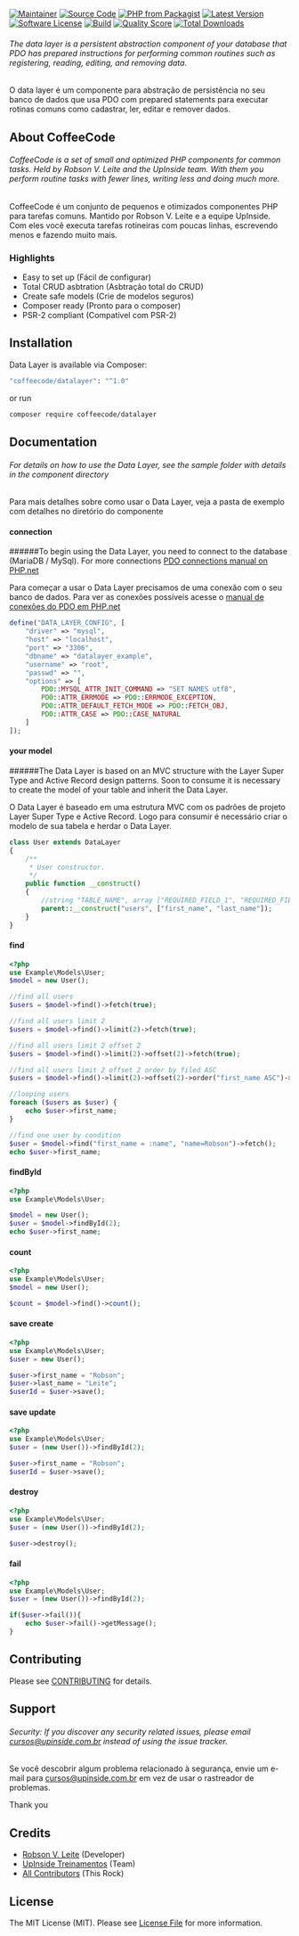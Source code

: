 [![Maintainer](http://img.shields.io/badge/maintainer-@robsonvleite-blue.svg?style=flat-square)](https://twitter.com/robsonvleite)
[![Source Code](http://img.shields.io/badge/source-coffeecode/datalayer-blue.svg?style=flat-square)](https://github.com/robsonvleite/datalayer)
[![PHP from Packagist](https://img.shields.io/packagist/php-v/coffeecode/datalayer.svg?style=flat-square)](https://packagist.org/packages/coffeecode/datalayer)
[![Latest Version](https://img.shields.io/github/release/robsonvleite/datalayer.svg?style=flat-square)](https://github.com/robsonvleite/datalayer/releases)
[![Software License](https://img.shields.io/badge/license-MIT-brightgreen.svg?style=flat-square)](LICENSE)
[![Build](https://img.shields.io/scrutinizer/build/g/robsonvleite/datalayer.svg?style=flat-square)](https://scrutinizer-ci.com/g/robsonvleite/datalayer)
[![Quality Score](https://img.shields.io/scrutinizer/g/robsonvleite/datalayer.svg?style=flat-square)](https://scrutinizer-ci.com/g/robsonvleite/datalayer)
[![Total Downloads](https://img.shields.io/packagist/dt/coffeecode/datalayer.svg?style=flat-square)](https://packagist.org/packages/coffeecode/datalayer)

###### The data layer is a persistent abstraction component of your database that PDO has prepared instructions for performing common routines such as registering, reading, editing, and removing data.

O data layer é um componente para abstração de persistência no seu banco de dados que usa PDO com prepared statements para executar rotinas comuns como cadastrar, ler, editar e remover dados.

## About CoffeeCode

###### CoffeeCode is a set of small and optimized PHP components for common tasks. Held by Robson V. Leite and the UpInside team. With them you perform routine tasks with fewer lines, writing less and doing much more.

CoffeeCode é um conjunto de pequenos e otimizados componentes PHP para tarefas comuns. Mantido por Robson V. Leite e a equipe UpInside. Com eles você executa tarefas rotineiras com poucas linhas, escrevendo menos e fazendo muito mais.

### Highlights

- Easy to set up (Fácil de configurar)
- Total CRUD asbtration (Asbtração total do CRUD)
- Create safe models (Crie de modelos seguros)
- Composer ready (Pronto para o composer)
- PSR-2 compliant (Compatível com PSR-2)

## Installation

Data Layer is available via Composer:

```bash
"coffeecode/datalayer": "^1.0"
```

or run

```bash
composer require coffeecode/datalayer
```

## Documentation

###### For details on how to use the Data Layer, see the sample folder with details in the component directory

Para mais detalhes sobre como usar o Data Layer, veja a pasta de exemplo com detalhes no diretório do componente

#### connection

######To begin using the Data Layer, you need to connect to the database (MariaDB / MySql). For more connections [PDO connections manual on PHP.net](https://www.php.net/manual/pt_BR/pdo.drivers.php)

Para começar a usar o Data Layer precisamos de uma conexão com o seu banco de dados. Para ver as conexões possíveis acesse o [manual de conexões do PDO em PHP.net](https://www.php.net/manual/pt_BR/pdo.drivers.php)

```php
define("DATA_LAYER_CONFIG", [
    "driver" => "mysql",
    "host" => "localhost",
    "port" => "3306",
    "dbname" => "datalayer_example",
    "username" => "root",
    "passwd" => "",
    "options" => [
        PDO::MYSQL_ATTR_INIT_COMMAND => "SET NAMES utf8",
        PDO::ATTR_ERRMODE => PDO::ERRMODE_EXCEPTION,
        PDO::ATTR_DEFAULT_FETCH_MODE => PDO::FETCH_OBJ,
        PDO::ATTR_CASE => PDO::CASE_NATURAL
    ]
]);
```

#### your model

######The Data Layer is based on an MVC structure with the Layer Super Type and Active Record design patterns. Soon to consume it is necessary to create the model of your table and inherit the Data Layer.

O Data Layer é baseado em uma estrutura MVC com os padrões de projeto Layer Super Type e Active Record. Logo para consumir é necessário criar o modelo de sua tabela e herdar o Data Layer.

```php
class User extends DataLayer
{
    /**
     * User constructor.
     */
    public function __construct()
    {
        //string "TABLE_NAME", array ["REQUIRED_FIELD_1", "REQUIRED_FIELD_2"], string "PRIMARY_KEY", bool "TIMESTAMPS"
        parent::__construct("users", ["first_name", "last_name"]);
    }
}
```

#### find

```php
<?php
use Example\Models\User;
$model = new User();

//find all users
$users = $model->find()->fetch(true);

//find all users limit 2
$users = $model->find()->limit(2)->fetch(true);

//find all users limit 2 offset 2
$users = $model->find()->limit(2)->offset(2)->fetch(true);

//find all users limit 2 offset 2 order by filed ASC
$users = $model->find()->limit(2)->offset(2)->order("first_name ASC")->fetch(true);

//looping users
foreach ($users as $user) {
    echo $user->first_name;
}

//find one user by condition
$user = $model->find("first_name = :name", "name=Robson")->fetch();
echo $user->first_name;
```

#### findById

```php
<?php
use Example\Models\User;

$model = new User();
$user = $model->findById(2);
echo $user->first_name;
```

#### count

```php
<?php
use Example\Models\User;
$model = new User();

$count = $model->find()->count();
```

#### save create

```php
<?php
use Example\Models\User;
$user = new User();

$user->first_name = "Robson";
$user->last_name = "Leite";
$userId = $user->save();
```

#### save update

```php
<?php
use Example\Models\User;
$user = (new User())->findById(2);

$user->first_name = "Robson";
$userId = $user->save();
```

#### destroy

```php
<?php
use Example\Models\User;
$user = (new User())->findById(2);

$user->destroy();
```

#### fail

```php
<?php
use Example\Models\User;
$user = (new User())->findById(2);

if($user->fail()){
    echo $user->fail()->getMessage();
}
```

## Contributing

Please see [CONTRIBUTING](https://github.com/robsonvleite/datalayer/blob/master/CONTRIBUTING.md) for details.

## Support

###### Security: If you discover any security related issues, please email cursos@upinside.com.br instead of using the issue tracker.

Se você descobrir algum problema relacionado à segurança, envie um e-mail para cursos@upinside.com.br em vez de usar o rastreador de problemas.

Thank you

## Credits

- [Robson V. Leite](https://github.com/robsonvleite) (Developer)
- [UpInside Treinamentos](https://github.com/upinside) (Team)
- [All Contributors](https://github.com/robsonvleite/datalayer/contributors) (This Rock)

## License

The MIT License (MIT). Please see [License File](https://github.com/robsonvleite/datalayer/blob/master/LICENSE) for more information.